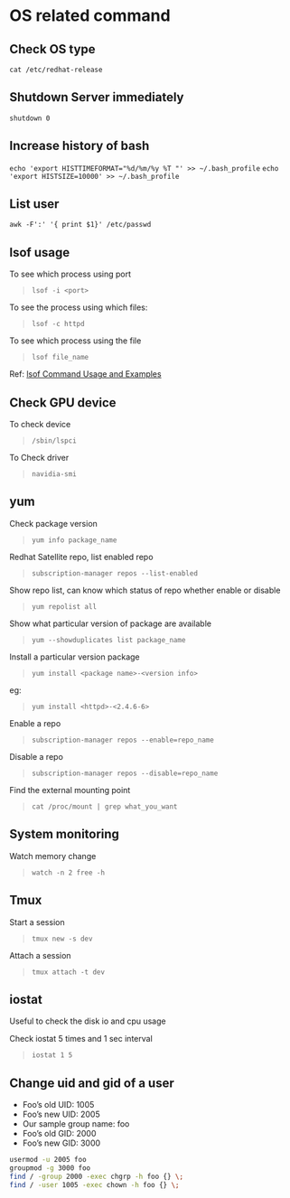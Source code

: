 # OS related command

## Check OS type

`cat /etc/redhat-release`

## Shutdown Server immediately

`shutdown 0`

## Increase history of bash

`echo 'export HISTTIMEFORMAT="%d/%m/%y %T "' >> ~/.bash_profile`
`echo 'export HISTSIZE=10000' >> ~/.bash_profile`

## List user

`awk -F':' '{ print $1}' /etc/passwd`

## lsof usage

To see which process using port

> `lsof -i <port>`

To see the process using which files:

> `lsof -c httpd`

To see which process using the file

> `lsof file_name`

Ref: [lsof Command Usage and Examples](https://www.slashroot.in/lsof-command-usage-and-examples)

## Check GPU device

To check device
> `/sbin/lspci`

To Check driver

> `navidia-smi`

## yum

Check package version

> `yum info package_name`

Redhat Satellite repo, list enabled repo

> `subscription-manager repos --list-enabled`

Show repo list, can know which status of repo whether enable or disable

> `yum repolist all`

Show what particular version of package are available

> `yum --showduplicates list package_name`

Install a particular version package

> `yum install <package name>-<version info>`

eg:

> `yum install <httpd>-<2.4.6-6>`

Enable a repo

> `subscription-manager repos --enable=repo_name`

Disable a repo

> `subscription-manager repos --disable=repo_name`

Find the external mounting point

> `cat /proc/mount | grep what_you_want`

## System monitoring

Watch memory change

> `watch -n 2 free -h`

## Tmux

Start a session

> `tmux new -s dev`

Attach a session

> `tmux attach -t dev`

## iostat

Useful to check the disk io and cpu usage

Check iostat 5 times and 1 sec interval

> `iostat 1 5`

## Change uid and gid of a user

* Foo’s old UID: 1005
* Foo’s new UID: 2005
* Our sample group name: foo
* Foo’s old GID: 2000
* Foo’s new GID: 3000

```bash
usermod -u 2005 foo
groupmod -g 3000 foo
find / -group 2000 -exec chgrp -h foo {} \;
find / -user 1005 -exec chown -h foo {} \;
```

